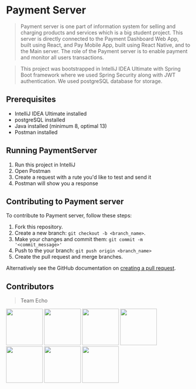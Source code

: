 # Payment Server

> Payment server is one part of information system for selling and charging products and services which is a big student project. This server is directly connected to the Payment Dashboard Web App, built using React, and Pay Mobile App, built using React Native, and to the Main server. The role of the Payment server is to enable payment and monitor all users transactions.

>This project was bootstrapped in IntelliJ IDEA Ultimate with Spring Boot framework where we used Spring Security along with JWT authentication. We used postgreSQL database for storage.

## Prerequisites

* IntelliJ IDEA Ultimate installed
* postgreSQL installed
* Java installed (minimum 8, optimal 13)
* Postman installed

## Running PaymentServer

1. Run this project in IntelliJ
2. Open Postman
3. Create a request with a rute you'd like to test and send it
4. Postman will show you a response

## Contributing to Payment server

To contribute to Payment server, follow these steps:

1. Fork this repository.
2. Create a new branch: `git checkout -b <branch_name>`.
3. Make your changes and commit them: `git commit -m '<commit_message>'`
4. Push to the your branch: `git push origin <branch_name>`
5. Create the pull request and merge branches.

Alternatively see the GitHub documentation on [creating a pull request](https://help.github.com/en/github/collaborating-with-issues-and-pull-requests/creating-a-pull-request).

## Contributors
>Team Echo

<a href="https://github.com/dsmajlovic1" target="_blank"><img width="100px" height="100px" src="https://github.com/dsmajlovic1.png"></a>
<a href="https://github.com/milesnai" target="_blank"><img width="100px" height="100px" src="https://github.com/milesnai.png"></a>
<a href="https://github.com/ddevedzic1" target="_blank"><img width="100px" height="100px" src="https://github.com/ddevedzic1.png"></a>
<a href="https://github.com/zascerija1" target="_blank"><img width="100px" height="100px" src="https://github.com/zascerija1.png"></a>
<a href="https://github.com/dbutkovic1" target="_blank"><img width="100px" height="100px" src="https://github.com/dbutkovic1.png"></a>
<a href="https://github.com/alakovic1" target="_blank"><img width="100px" height="100px" src="https://github.com/alakovic1.png"></a>
<a href="https://github.com/amusic5" target="_blank"><img width="100px" height="100px" src="https://github.com/amusic5.png"></a>
